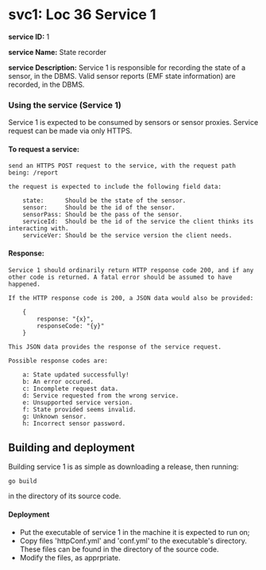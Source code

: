 # svc1: Loc 36 Service 1




__service ID:__           1

__service Name:__         State recorder

__service Description:__  Service 1 is responsible for recording the state of a sensor, in the DBMS. Valid sensor reports (EMF state information) are recorded, in the DBMS.




### Using the service (Service 1)

Service 1 is expected to be consumed by sensors or sensor proxies. Service request can be made via only HTTPS.


#### To request a service:

	send an HTTPS POST request to the service, with the request path being: /report

	the request is expected to include the following field data:

		state:      Should be the state of the sensor.
		sensor:     Should be the id of the sensor.
		sensorPass: Should be the pass of the sensor.
		serviceId:  Should be the id of the service the client thinks its interacting with.
		serviceVer: Should be the service version the client needs.


#### Response:

	Service 1 should ordinarily return HTTP response code 200, and if any other code is returned. A fatal error should be assumed to have happened.

	If the HTTP response code is 200, a JSON data would also be provided:

		{
			response: "{x}",
			responseCode: "{y}"
		}

	This JSON data provides the response of the service request.

	Possible response codes are:

		a: State updated successfully! 
		b: An error occured.
		c: Incomplete request data.
		d: Service requested from the wrong service.
		e: Unsupported service version.
		f: State provided seems invalid.
		g: Unknown sensor.
		h: Incorrect sensor password.




## Building and deployment

Building service 1 is as simple as downloading a release, then running:

	go build

in the directory of its source code.


#### Deployment

- Put the executable of service 1 in the machine it is expected to run on;
- Copy files 'httpConf.yml' and 'conf.yml' to the executable's directory. These files can be found in the directory of the source code.
- Modify the files, as apprpriate.
